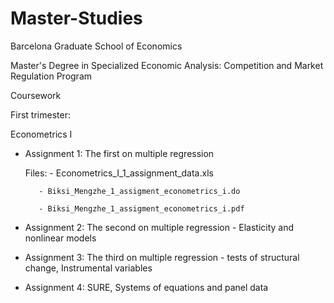 # Master-Studies

Barcelona Graduate School of Economics

Master's Degree in Specialized Economic Analysis: Competition and Market Regulation Program

Coursework

First trimester:

Econometrics I

- Assignment 1: The first on multiple regression
  
  Files: - Econometrics_I_1_assignment_data.xls
  
         - Biksi_Mengzhe_1_assigment_econometrics_i.do
         
         - Biksi_Mengzhe_1_assigment_econometrics_i.pdf

- Assignment 2: The second on multiple regression - Elasticity and nonlinear models

- Assignment 3: The third on multiple regression - tests of structural change, Instrumental variables

- Assignment 4: SURE, Systems of equations and panel data
